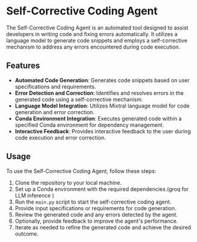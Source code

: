 # Self-Corrective Coding Agent

The Self-Corrective Coding Agent is an automated tool designed to assist developers in writing code and fixing errors automatically. It utilizes a language model to generate code snippets and employs a self-corrective mechanism to address any errors encountered during code execution.

## Features

- **Automated Code Generation**: Generates code snippets based on user specifications and requirements.
- **Error Detection and Correction**: Identifies and resolves errors in the generated code using a self-corrective mechanism.
- **Language Model Integration**: Utilizes Mixtral language model for code generation and error correction.
- **Conda Environment Integration**: Executes generated code within a specified Conda environment for dependency management.
- **Interactive Feedback**: Provides interactive feedback to the user during code execution and error correction.

## Usage

To use the Self-Corrective Coding Agent, follow these steps:

1. Clone the repository to your local machine.
2. Set up a Conda environment with the required dependencies.(groq for LLM inference )
3. Run the `main.py` script to start the self-corrective coding agent.
4. Provide input specifications or requirements for code generation.
5. Review the generated code and any errors detected by the agent.
6. Optionally, provide feedback to improve the agent's performance.
7. Iterate as needed to refine the generated code and achieve the desired outcome.




